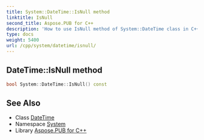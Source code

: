 ```yaml
---
title: System::DateTime::IsNull method
linktitle: IsNull
second_title: Aspose.PUB for C++
description: 'How to use IsNull method of System::DateTime class in C++.'
type: docs
weight: 5400
url: /cpp/system/datetime/isnull/
---
```

## DateTime::IsNull method




```cpp
bool System::DateTime::IsNull() const
```

## See Also

* Class [DateTime](../)
* Namespace [System](../../)
* Library [Aspose.PUB for C++](../../../)
